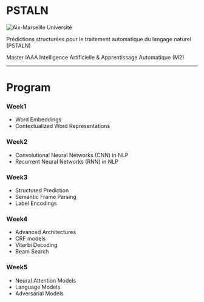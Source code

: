 # PSTALN

![Aix-Marseille Université](https://globalexam.cloud/media/blog/cover/40700/aix-marseille-universite-logo.png)



Prédictions structurées pour le traitement automatique du langage naturel (PSTALN)

Master IAAA Intelligence Artificielle & Apprentissage Automatique (M2)


------

# Program

### Week1

+ Word Embeddings
+ Contextualized Word Representations

### Week2

+ Convolutional Neural Networks (CNN) in NLP
+ Recurrent Neural Networks (RNN) in NLP

### Week3

+ Structured Prediction
+ Semantic Frame Parsing
+ Label Encodings

### Week4

+ Advanced Architectures
+ CRF models
+ Viterbi Decoding
+ Beam Search

### Week5

+ Neural Attention Models
+ Language Models
+ Adversarial Models

